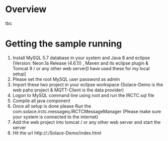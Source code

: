 # Overview

tbc

# Getting the sample running

1. Install MySQL 5.7 database in your system and Java 8 and eclipse (Version: Neon.1a Release (4.6.1)) , Maven and its eclipse plugin & Tomcat 9 / or any other web server[I have used these for my local setup]
2. Please set the root MySQL user password as admin
3. Import these two project in your eclipse workspace (Solace-Demo is the web paho project & MQTT-Client is the data provider)
4. Logon to MySQL command line using root and run the IRCTC.sql file
5. Compile all java component
6. Once all setup is done please Run the com.solace.irctc.messageq.IRCTCMessageManager (Please make sure your system is connected to the internet)
7. Add the web project into tomcat / or any other web server and start the server
8. Hit the url http://<YOUR HOST>:<YOUR PORT>/Solace-Demo/index.html
